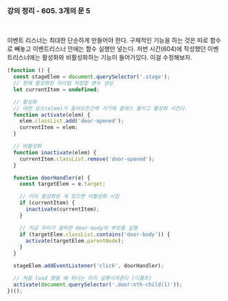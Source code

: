 ### 강의 정리 - 605. 3개의 문 5

<br />

이벤트 리스너는 최대한 단순하게 만들어야 한다. 구체적인 기능을 하는 것은 따로 함수로 빼놓고 이벤트리스너 안에는 함수 실행만 넣는다. 저번 시간(604)에 작성했던 이벤트리스너에는 활성화와 비활성화하는 기능이 들어가있다. 이걸 수정해보자.

```javascript
(function () {
  const stageElem = document.querySelector('.stage');
  // 현재 활성화된 아이템 저장할 변수 생성
  let currentItem = undefined;

  // 활성화
  // 어떤 요소(elem)가 들어오든간에 거기에 클래스 붙이고 활성화 시킨다.
  function activate(elem) {
    elem.classList.add('door-opened');
    currentItem = elem;
  }

  // 비활성화
  function inactivate(elem) {
    currentItem.classList.remove('door-opened');
  }

  function doorHandler(e) {
    const targetElem = e.target;

    // 이미 활성화된 게 있으면 비활성화 시킴
    if (currentItem) {
      inactivate(currentItem);
    }

    // 지금 우리가 클릭한 door-body의 부모를 실행
    if (targetElem.classList.contains('door-body')) {
      activate(targetElem.parentNode);
    }
  }

  stageElem.addEventListener('click', doorHandler);

  // 처음 load 됐을 때 하나는 미리 실행시켜준다 (디폴트)
  activate(document.querySelector('.door:nth-child(1)'));
})();
```
